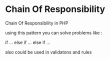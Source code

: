 # Chain Of Responsibility
Chain Of Responsibility in PHP

using this pattern you can solve problems like :

if ... else if ... else if ...

also could be used in validatons and rules
